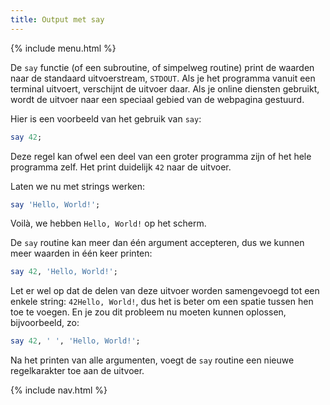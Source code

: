 ```yaml
---
title: Output met say
---
```


{% include menu.html %}

De `say` functie (of een subroutine, of simpelweg routine) print de waarden naar de standaard uitvoerstream, `STDOUT`. Als je het programma vanuit een terminal uitvoert, verschijnt de uitvoer daar. Als je online diensten gebruikt, wordt de uitvoer naar een speciaal gebied van de webpagina gestuurd.

Hier is een voorbeeld van het gebruik van `say`:

```raku
say 42;
```

Deze regel kan ofwel een deel van een groter programma zijn of het hele programma zelf. Het print duidelijk `42` naar de uitvoer.

Laten we nu met strings werken:

```raku
say 'Hello, World!';
```

Voilà, we hebben `Hello, World!` op het scherm.

De `say` routine kan meer dan één argument accepteren, dus we kunnen meer waarden in één keer printen:

```raku
say 42, 'Hello, World!';
```

Let er wel op dat de delen van deze uitvoer worden samengevoegd tot een enkele string: `42Hello, World!`, dus het is beter om een spatie tussen hen toe te voegen. En je zou dit probleem nu moeten kunnen oplossen, bijvoorbeeld, zo:

```raku
say 42, ' ', 'Hello, World!';
```

Na het printen van alle argumenten, voegt de `say` routine een nieuwe regelkarakter toe aan de uitvoer.

{% include nav.html %}